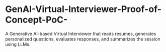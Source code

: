 # GenAI-Virtual-Interviewer-Proof-of-Concept-PoC-
A Generative AI-based Virtual Interviewer that reads resumes, generates personalized questions, evaluates responses, and summarizes the session using LLMs.

